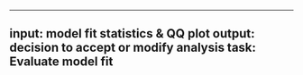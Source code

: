 -----
input: model fit statistics & QQ plot
output: decision to accept or modify analysis 
task: Evaluate model fit
-----
